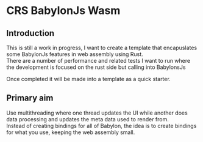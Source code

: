 # CRS BabylonJs Wasm

## Introduction
This is still a work in progress, I want to create a template that encapuslates some BabylonJs features in web assembly using Rust.  
There are a number of performance and related tests I want to run where the development is focused on the rust side but calling into BabylonsJs

Once completed it will be made into a template as a quick starter.  

## Primary aim
Use multithreading where one thread updates the UI while another does data processing and updates the meta data used to render from.  
Instead of creating bindings for all of Babylon, the idea is to create bindings for what you use, keeping the web assembly small.
